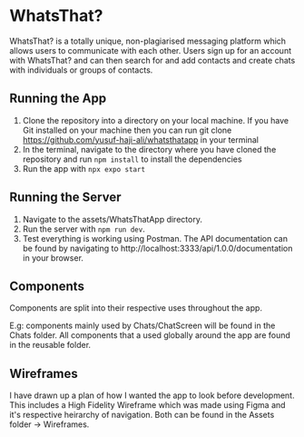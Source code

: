 # WhatsThat?

WhatsThat? is a totally unique, non-plagiarised messaging platform which allows users to communicate with each other. Users sign up for an account with WhatsThat? and can then search for and add contacts and create chats with individuals or groups of contacts. 

## Running the App

1. Clone the repository into a directory on your local machine. If you have Git installed on your machine then you can run git clone https://github.com/yusuf-haji-ali/whatsthatapp in your terminal
2. In the terminal, navigate to the directory where you have cloned the repository and run `npm install` to install the dependencies
3. Run the app with `npx expo start`

## Running the Server

1. Navigate to the assets/WhatsThatApp directory.
2. Run the server with `npm run dev`.
3. Test everything is working using Postman. The API documentation can be found by navigating to http://localhost:3333/api/1.0.0/documentation in your browser.

## Components

Components are split into their respective uses throughout the app.

E.g: components mainly used by Chats/ChatScreen will be found in the Chats folder. All components that a used globally around the app are found in the reusable folder.

## Wireframes

I have drawn up a plan of how I wanted the app to look before development. This includes a High Fidelity Wireframe which was made using Figma and it's respective heirarchy of navigation.
Both can be found in the Assets folder -> Wireframes.
